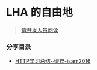 # LHA 的自由地
>[请开发人员阅读](https://github.com/lunghealthbiotech/LHA.github.io/wiki)

### 分享目录

* [HTTP学习总结~缓存-isam2016](https://github.com/iSAM2016/HTTP)


